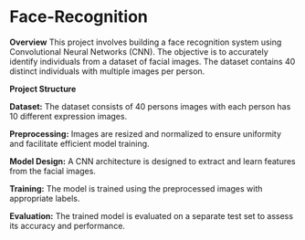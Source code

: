 # Face-Recognition
**Overview**
This project involves building a face recognition system using Convolutional Neural Networks (CNN). The objective is to accurately identify individuals from a dataset of facial images. The dataset contains 40 distinct individuals with multiple images per person.

**Project Structure**

**Dataset:** The dataset consists of 40 persons images with each person has 10 different expression images.

**Preprocessing:** Images are resized and normalized to ensure uniformity and facilitate efficient model training.

**Model Design:** A CNN architecture is designed to extract and learn features from the facial images.

**Training:** The model is trained using the preprocessed images with appropriate labels.

**Evaluation:** The trained model is evaluated on a separate test set to assess its accuracy and performance.
